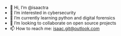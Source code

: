 - 👋 Hi, I’m @isaactra
- 👀 I’m interested in cybersecurity 
- 🌱 I’m currently learning python and digital forensics
- 💞️ I’m looking to collaborate on open source projects
- 📫 How to reach me: isaac.git@outlook.com

<!---
isaactra/isaactra is a ✨ special ✨ repository because its `README.md` (this file) appears on your GitHub profile.
You can click the Preview link to take a look at your changes.
--->
